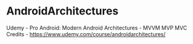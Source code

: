 # AndroidArchitectures
Udemy - Pro Android: Modern Android Architectures - MVVM MVP MVC
Credits - https://www.udemy.com/course/androidarchitectures/
